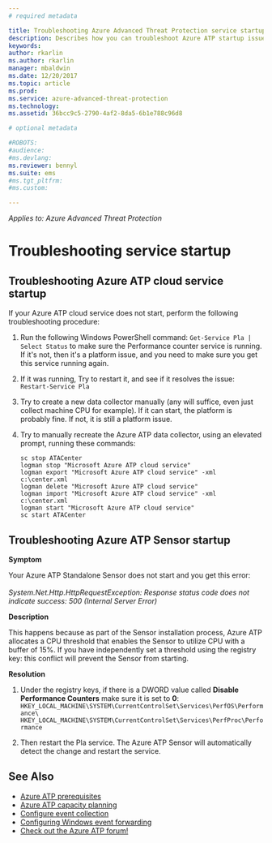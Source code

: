 ```yaml
---
# required metadata

title: Troubleshooting Azure Advanced Threat Protection service startup | Microsoft Docs
description: Describes how you can troubleshoot Azure ATP startup issues
keywords:
author: rkarlin
ms.author: rkarlin
manager: mbaldwin
ms.date: 12/20/2017
ms.topic: article
ms.prod:
ms.service: azure-advanced-threat-protection
ms.technology:
ms.assetid: 36bcc9c5-2790-4af2-8da5-6b1e788c96d8

# optional metadata

#ROBOTS:
#audience:
#ms.devlang:
ms.reviewer: bennyl
ms.suite: ems
#ms.tgt_pltfrm:
#ms.custom:

---
```


*Applies to: Azure Advanced Threat Protection*



# Troubleshooting service startup

## Troubleshooting Azure ATP cloud service startup

If your Azure ATP cloud service does not start, perform the following troubleshooting procedure:

1.	Run the following Windows PowerShell command:
    `Get-Service Pla | Select Status`
to make sure the Performance counter service is running. If it's not, then it's a platform issue, and you need to make sure you get this service running again.
2.	If it was running, Try to restart it, and see if it resolves the issue:
    `Restart-Service Pla`
3.	Try to create a new data collector manually (any will suffice, even just collect machine CPU for example).
If it can start, the platform is probably fine. If not, it is still a platform issue.

4.	Try to manually recreate the Azure ATP data collector, using an elevated prompt, running these commands:

        sc stop ATACenter
        logman stop "Microsoft Azure ATP cloud service"
        logman export "Microsoft Azure ATP cloud service" -xml c:\center.xml
        logman delete "Microsoft Azure ATP cloud service"
        logman import "Microsoft Azure ATP cloud service" -xml c:\center.xml
        logman start "Microsoft Azure ATP cloud service"
        sc start ATACenter

## Troubleshooting Azure ATP Sensor startup

**Symptom**

Your Azure ATP Standalone Sensor does not start and you get this error:<br></br>
*System.Net.Http.HttpRequestException: Response status code does not indicate success: 500 (Internal Server Error)*

**Description**

This happens because as part of the Sensor installation process, Azure ATP allocates a CPU threshold that enables the Sensor to utilize CPU with a buffer of 15%. If you have independently set a threshold using the registry key: this conflict will prevent the Sensor from starting. 

**Resolution**

1. Under the registry keys, if there is a DWORD value called **Disable Performance Counters** make sure it is set to **0**:
    `HKEY_LOCAL_MACHINE\SYSTEM\CurrentControlSet\Services\PerfOS\Performance\`
    `HKEY_LOCAL_MACHINE\SYSTEM\CurrentControlSet\Services\PerfProc\Performance`
 
2. Then restart the Pla service. The Azure ATP Sensor will automatically detect the change and restart the service.


## See Also
- [Azure ATP prerequisites](ata-prerequisites.md)
- [Azure ATP capacity planning](ata-capacity-planning.md)
- [Configure event collection](configure-event-collection.md)
- [Configuring Windows event forwarding](configure-event-collection.md#configuring-windows-event-forwarding)
- [Check out the Azure ATP forum!](https://social.technet.microsoft.com/Forums/security/home?forum=mata)
